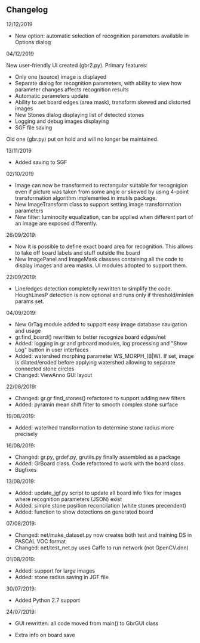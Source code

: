 
## Changelog

12/12/2019

* New option: automatic selection of recognition parameters available in Options dialog


04/12/2019

New user-friendly UI created (gbr2.py). Primary features:

* Only one (source) image is displayed
* Separate dialog for recognition parameters, with ability to view how parameter changes affects recognition results
* Automatic parameters update
* Ability to set board edges (area mask), transform skewed and distorted images
* New Stones dialog displaying list of detected stones
* Logging and debug images displaying
* SGF file saving

Old one (gbr.py) put on hold and will no longer be maintained.

13/11/2019

* Added saving to SGF

02/10/2019

* Image can now be transformed to rectangular suitable for recognigion even if picture was taken from some angle or skewed by using 4-point transformation algorithm implemented in imutils package.
* New ImageTransform class to support setting image transformation parameters
* New filter: luminocity equalization, can be applied when different part of an image are exposed differently.


26/09/2019:

* Now it is possible to define exact board area for recognition. This allows to take off board labels and stuff outside the board
* New ImagePanel and ImageMask classses containing all the code to display images and area masks. UI modules adopted to support them.

22/09/2019:

* Line/edges detection completelly rewritten to simplify the code. HoughLinesP detection is now optional and runs only if threshold/minlen params set.

04/09/2019:

* New GrTag module added to support easy image database navigation and usage
* gr.find_board() rewritten to better recognize board edges/net
* Added: logging in gr and grboard modules, log processing and "Show Log" button in user interfaces
* Added: watershed morphing parameter WS_MORPH_(B|W). If set, image is dilated/eroded before applying watershed allowing to separate connected stone circles
* Changed: ViewAnno GUI layout

22/08/2019:

* Changed: gr.gr find_stones() refactored to support adding new filters
* Added: pyramin mean shift filter to smooth complex stone surface

19/08/2019:

* Added: waterhed transformation to determine stone radius more precisely

16/08/2019:

* Changed: gr.py, grdef.py, grutils.py finally assembled as a package
* Added: GrBoard class. Code refactored to work with the board class.
* Bugfixes


13/08/2019:

* Added: update_jgf.py script to update all board info files for images where recognition parameters (JSON) exist
* Added: simple stone position reconcilation (white stones precendent)
* Added: function to show detections on generated board

07/08/2019:

* Changed: net/make_dataset.py now creates both test and training DS in PASCAL VOC format
* Changed: net/test_net.py uses Caffe to run network (not OpenCV.dnn)

01/08/2019:

* Added: support for large images
* Added: stone radius saving in JGF file

30/07/2019:

* Added Python 2.7 support


24/07/2019:

* GUI rewritten: all code moved from main() to GbrGUI class

* Extra info on board save
